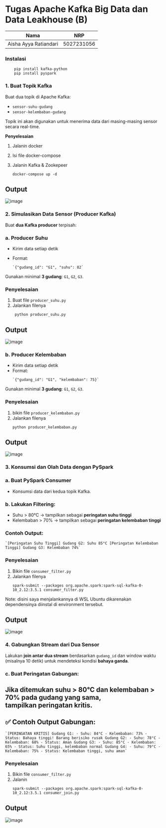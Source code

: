 # Tugas Apache Kafka Big Data dan Data Leakhouse (B)

| Nama  | NRP  |
|----------|----------|
| Aisha Ayya Ratiandari  | 5027231056 |

### Instalasi
```
    pip install kafka-python
    pip install pyspark
```

### 1. Buat Topik Kafka
Buat dua topik di Apache Kafka:

- `sensor-suhu-gudang`
- `sensor-kelembaban-gudang`

Topik ini akan digunakan untuk menerima data dari masing-masing sensor secara real-time.

**Penyelesaian**
1. Jalanin docker
2. Isi file docker-compose
3. Jalanin Kafka & Zookepeer
    
    ```
    docker-compose up -d
    ```
## Output
![image](https://github.com/user-attachments/assets/215d95bc-75b3-4d7c-a8f1-9cd1b6a62906)


### 2. Simulasikan Data Sensor (Producer Kafka)
Buat **dua Kafka producer** terpisah:
### a. **Producer Suhu**
- Kirim data setiap detik
- Format:
    
    ```
    `{"gudang_id": "G1", "suhu": 82`
    ```    
Gunakan minimal **3 gudang**: `G1`, `G2`, `G3`.

### Penyelesaian
1. Buat file `producer_suhu.py`
2. Jalankan filenya
   ```
    python producer_suhu.py
   ```

## Output
![image](https://github.com/user-attachments/assets/a54f37ad-5606-40b4-8586-90cdda50fc2b)

### b. **Producer Kelembaban**
- Kirim data setiap detik
- Format:
    ```
    `{"gudang_id": "G1", "kelembaban": 75}`
    ```
Gunakan minimal **3 gudang**: `G1`, `G2`, `G3`.

### Penyelesaian
1. bikin file `producer_kelembaban.py`
2. Jalankan filenya
    ```
    python producer_kelembaban.py
    ```

## Output
![image](https://github.com/user-attachments/assets/8964f62a-acd8-4091-836e-3a0b05d310a4)


### 3. Konsumsi dan Olah Data dengan PySpark
### a. Buat PySpark Consumer
- Konsumsi data dari kedua topik Kafka.
### b. Lakukan Filtering:
- Suhu > 80°C → tampilkan sebagai **peringatan suhu tinggi**
- Kelembaban > 70% → tampilkan sebagai **peringatan kelembaban tinggi**
### Contoh Output:
```
`[Peringatan Suhu Tinggi] Gudang G2: Suhu 85°C [Peringatan Kelembaban Tinggi] Gudang G3: Kelembaban 74%`
```

### Penyelesaian
1. Bikin file `consumer_filter.py`
2. Jalankan filenya
    ```
    spark-submit --packages org.apache.spark:spark-sql-kafka-0-10_2.12:3.5.1 consumer_filter.py
    ```
Note:
disini saya menjalankannya di WSL Ubuntu dikarenakan dependensinya diinstal di environment tersebut.

## Output
![image](https://github.com/user-attachments/assets/5e7125a0-e21f-4276-b987-3ae38057c2c9)


### 4. **Gabungkan Stream dari Dua Sensor**
Lakukan **join antar dua stream** berdasarkan `gudang_id` dan window waktu (misalnya 10 detik) untuk mendeteksi kondisi **bahaya ganda**.
### c. Buat Peringatan Gabungan:
Jika ditemukan suhu > 80°C **dan** kelembaban > 70% pada gudang yang sama, tampilkan **peringatan kritis**.
---
## ✅ **Contoh Output Gabungan:**
```
`[PERINGATAN KRITIS] Gudang G1: - Suhu: 84°C - Kelembaban: 73% - Status: Bahaya tinggi! Barang berisiko rusak Gudang G2: - Suhu: 78°C - Kelembaban: 68% - Status: Aman Gudang G3: - Suhu: 85°C - Kelembaban: 65% - Status: Suhu tinggi, kelembaban normal Gudang G4: - Suhu: 79°C - Kelembaban: 75% - Status: Kelembaban tinggi, suhu aman`
```

### Penyelesaian
1. Bikin file `consumer_filter.py`
2. Jalanin
    ```
    spark-submit --packages org.apache.spark:spark-sql-kafka-0-10_2.12:3.5.1 consumer_join.py
    ```

## Output
![image](https://github.com/user-attachments/assets/774313b4-3860-429c-8ae9-12c008c11fda)
